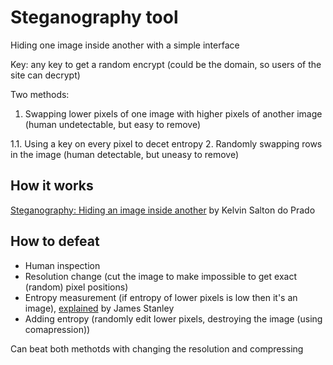 # Steganography tool
Hiding one image inside another with a simple interface 

Key: any key to get a random encrypt (could be the domain, so users of the site can decrypt)

Two methods:

 1. Swapping lower pixels of one image with higher pixels of another image (human undetectable, but easy to remove)
 
 1.1. Using a key on every pixel to decet entropy
 2. Randomly swapping rows in the image (human detectable, but uneasy to remove)

## How it works
[Steganography: Hiding an image inside another](https://towardsdatascience.com/steganography-hiding-an-image-inside-another-77ca66b2acb1) by Kelvin Salton do Prado

## How to defeat

- Human inspection
- Resolution change (cut the image to make impossible to get exact (random) pixel positions)
- Entropy measurement (if entropy of lower pixels is low then it's an image), [explained](https://incoherency.co.uk/blog/stories/image-steganography.html) by James Stanley
- Adding entropy (randomly edit lower pixels, destroying the image (using comapression))

Can beat both methotds with changing the resolution and compressing
